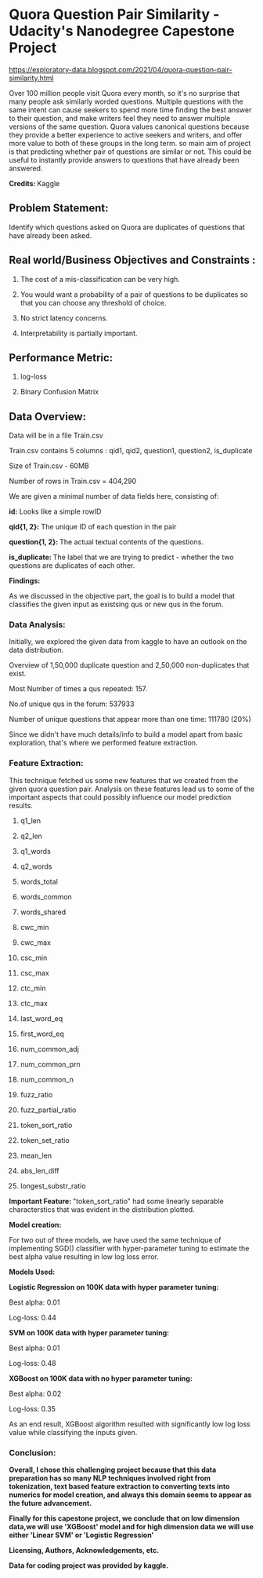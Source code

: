 <h1> <b> Quora Question Pair Similarity - Udacity's Nanodegree Capestone Project </b> </h1> 

https://exploratory-data.blogspot.com/2021/04/quora-question-pair-similarity.html

Over 100 million people visit Quora every month, so it's no surprise that many people ask similarly worded questions. Multiple questions with the same intent can cause seekers to spend more time finding the best answer to their question, and make writers feel they need to answer multiple versions of the same question. Quora values canonical questions because they provide a better experience to active seekers and writers, and offer more value to both of these groups in the long term. so main aim of project is that predicting whether pair of questions are similar or not. This could be useful to instantly provide answers to questions that have already been answered.

<b> Credits: </b> Kaggle

<b> <h2> Problem Statement: </h2> </b>

Identify which questions asked on Quora are duplicates of questions that have already been asked.

<b> <h2> Real world/Business Objectives and Constraints : </h2> </b>

1. The cost of a mis-classification can be very high.

2. You would want a probability of a pair of questions to be duplicates so that you can choose any threshold of choice.

3. No strict latency concerns.

4. Interpretability is partially important.

<b> <h2> Performance Metric:</h2> </b>

1. log-loss

2. Binary Confusion Matrix

<b> <h2>Data Overview:</h2></b>

Data will be in a file Train.csv

Train.csv contains 5 columns : qid1, qid2, question1, question2, is_duplicate

Size of Train.csv - 60MB

Number of rows in Train.csv = 404,290

We are given a minimal number of data fields here, consisting of:

<b> id:</b> Looks like a simple rowID

<b>qid{1, 2}:</b> The unique ID of each question in the pair

<b>question{1, 2}: </b> The actual textual contents of the questions.

<b> is_duplicate: </b> The label that we are trying to predict - whether the two questions are duplicates of each other.

<b> Findings: </b>

As we discussed in the objective part, the goal is to build a model that classifies the given input as existsing qus or new qus in the forum.

<b> <h3>Data Analysis: </h3></b>

Initially, we explored the given data from kaggle to have an outlook on the data distribution.

Overview of 1,50,000 duplicate question and 2,50,000 non-duplicates that exist.

Most Number of times a qus repeated: 157.

No.of unique qus in the forum: 537933

Number of unique questions that appear more than one time: 111780 (20%)

Since we didn't have much details/info to build a model apart from basic exploration, that's where we performed feature extraction.

<b> <h3> Feature Extraction: </h3></b>

This technique fetched us some new features that we created from the given quora question pair. Analysis on these features lead us to some of the important aspects that could possibly influence our model prediction results.

1. q1_len
  
2. q2_len

3. q1_words

4. q2_words

5. words_total

6. words_common

7. words_shared

8. cwc_min

9. cwc_max

10. csc_min

11. csc_max

12. ctc_min

13. ctc_max

14. last_word_eq

15. first_word_eq

16. num_common_adj

17. num_common_prn

18. num_common_n

19. fuzz_ratio

20. fuzz_partial_ratio

21. token_sort_ratio

22. token_set_ratio

23. mean_len

24. abs_len_diff

25. longest_substr_ratio

<b> Important Feature: </b> "token_sort_ratio" had some linearly separable characterstics that was evident in the distribution plotted.

<b> Model creation: </b>

For two out of three models, we have used the same technique of implementing SGD() classifier with hyper-parameter tuning to estimate the best alpha value resulting in low log loss error.

<b> Models Used: </b>

<b> Logistic Regression on 100K data with hyper parameter tuning: </b>

Best alpha: 0.01

Log-loss: 0.44

<b> SVM on 100K data with hyper parameter tuning: </b>

Best alpha: 0.01

Log-loss: 0.48

<b> XGBoost on 100K data with no hyper parameter tuning: </b>

Best alpha: 0.02

Log-loss: 0.35

As an end result, XGBoost algorithm resulted with significantly low log loss value while classifying the inputs given.

<b> <h3> Conclusion: </h3> <b>

Overall, I chose this challenging project because that this data preparation has so many NLP techniques involved right from tokenization, text based feature extraction to converting texts into numerics for model creation, and always this domain seems to appear as the future advancement.

Finally for this capestone project, we conclude that on low dimension data,we will use 'XGBoost' model and for high dimension data we will use either 'Linear SVM' or 'Logistic Regression'

<b> Licensing, Authors, Acknowledgements, etc. </b>

Data for coding project was provided by kaggle.







